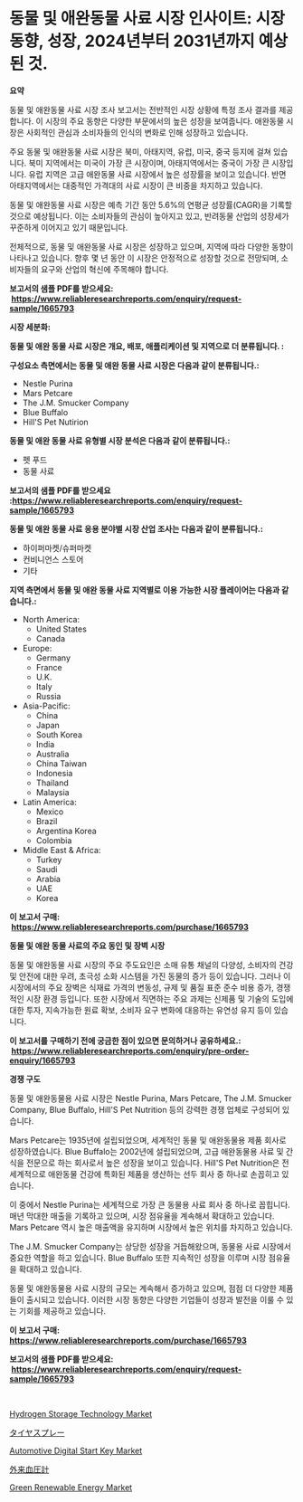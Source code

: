 <p><h1>동물 및 애완동물 사료 시장 인사이트: 시장 동향, 성장, 2024년부터 2031년까지 예상된 것.</h1></p><p><strong>요약</strong></p>
<p><p>동물 및 애완동물 사료 시장 조사 보고서는 전반적인 시장 상황에 특정 조사 결과를 제공합니다. 이 시장의 주요 동향은 다양한 부문에서의 높은 성장을 보여줍니다. 애완동물 시장은 사회적인 관심과 소비자들의 인식의 변화로 인해 성장하고 있습니다.</p><p>주요 동물 및 애완동물 사료 시장은 북미, 아태지역, 유럽, 미국, 중국 등지에 걸쳐 있습니다. 북미 지역에서는 미국이 가장 큰 시장이며, 아태지역에서는 중국이 가장 큰 시장입니다. 유럽 지역은 고급 애완동물 사료 시장에서 높은 성장률을 보이고 있습니다. 반면 아태지역에서는 대중적인 가격대의 사료 시장이 큰 비중을 차지하고 있습니다.</p><p>동물 및 애완동물 사료 시장은 예측 기간 동안 5.6%의 연평균 성장률(CAGR)을 기록할 것으로 예상됩니다. 이는 소비자들의 관심이 높아지고 있고, 반려동물 산업의 성장세가 꾸준하게 이어지고 있기 때문입니다.</p><p>전체적으로, 동물 및 애완동물 사료 시장은 성장하고 있으며, 지역에 따라 다양한 동향이 나타나고 있습니다. 향후 몇 년 동안 이 시장은 안정적으로 성장할 것으로 전망되며, 소비자들의 요구와 산업의 혁신에 주목해야 합니다.</p></p>
<p><strong>보고서의 샘플 PDF를 받으세요: &nbsp;<a href="https://www.reliableresearchreports.com/enquiry/request-sample/1665793">https://www.reliableresearchreports.com/enquiry/request-sample/1665793</a></strong></p>
<p><strong>시장 세분화:</strong></p>
<p><strong> 동물 및 애완 동물 사료 시장은 개요, 배포, 애플리케이션 및 지역으로 더 분류됩니다. :</strong></p>
<p><strong>구성요소 측면에서는 동물 및 애완 동물 사료 시장은 다음과 같이 분류됩니다.:</strong></p>
<p><ul><li>Nestle Purina</li><li>Mars Petcare</li><li>The J.M. Smucker Company</li><li>Blue Buffalo</li><li>Hill'S Pet Nutirion</li></ul></p>
<p><strong> 동물 및 애완 동물 사료 유형별 시장 분석은 다음과 같이 분류됩니다.:</strong></p>
<p><ul><li>펫 푸드</li><li>동물 사료</li></ul></p>
<p><strong>보고서의 샘플 PDF를 받으세요 :<a href="https://www.reliableresearchreports.com/enquiry/request-sample/1665793">https://www.reliableresearchreports.com/enquiry/request-sample/1665793</a></strong></p>
<p><strong> 동물 및 애완 동물 사료 응용 분야별 시장 산업 조사는 다음과 같이 분류됩니다.:</strong></p>
<p><ul><li>하이퍼마켓/슈퍼마켓</li><li>컨비니언스 스토어</li><li>기타</li></ul></p>
<p><strong>지역 측면에서 동물 및 애완 동물 사료 지역별로 이용 가능한 시장 플레이어는 다음과 같습니다.:</strong></p>
<p><ul>
    <li>
        North America:
        <ul>
            <li>United States</li>
            <li>Canada</li>
        </ul>
    </li>
    <li>
        Europe:
        <ul>
            <li>Germany</li>
            <li>France</li>
            <li>U.K.</li>
            <li>Italy</li>
            <li>Russia</li>
        </ul>
    </li>
    <li>
        Asia-Pacific:
        <ul>
            <li>China</li>
            <li>Japan</li>
            <li>South Korea</li>
            <li>India</li>
            <li>Australia</li>
            <li>China Taiwan</li>
            <li>Indonesia</li>
            <li>Thailand</li>
            <li>Malaysia</li>
        </ul>
    </li>
    <li>
        Latin America:
        <ul>
            <li>Mexico</li>
            <li>Brazil</li>
            <li>Argentina Korea</li>
            <li>Colombia</li>
        </ul>
    </li>
    <li>
        Middle East & Africa:
        <ul>
            <li>Turkey</li>
            <li>Saudi</li>
            <li>Arabia</li>
            <li>UAE</li>
            <li>Korea</li>
        </ul>
    </li>
    </ul></p>
<p><strong>이 보고서 구매: &nbsp;<a href="https://www.reliableresearchreports.com/purchase/1665793">https://www.reliableresearchreports.com/purchase/1665793</a></strong></p>
<p><strong>동물 및 애완 동물 사료의 주요 동인 및 장벽 시장</strong></p>
<p><p>동물 및 애완동물 사료 시장의 주요 주도요인은 소매 유통 채널의 다양성, 소비자의 건강 및 안전에 대한 우려, 초극성 소화 시스템을 가진 동물의 증가 등이 있습니다. 그러나 이 시장에서의 주요 장벽은 식재료 가격의 변동성, 규제 및 품질 표준 준수 비용 증가, 경쟁적인 시장 환경 등입니다. 또한 시장에서 직면하는 주요 과제는 신제품 및 기술의 도입에 대한 투자, 지속가능한 원료 확보, 소비자 요구 변화에 대응하는 유연성 유지 등이 있습니다.</p></p>
<p><strong>이 보고서를 구매하기 전에 궁금한 점이 있으면 문의하거나 공유하세요.: &nbsp;<a href="https://www.reliableresearchreports.com/enquiry/pre-order-enquiry/1665793">https://www.reliableresearchreports.com/enquiry/pre-order-enquiry/1665793</a></strong></p>
<p><strong>경쟁 구도</strong></p>
<p><p>동물 및 애완동물용 사료 시장은 Nestle Purina, Mars Petcare, The J.M. Smucker Company, Blue Buffalo, Hill'S Pet Nutrition 등의 강력한 경쟁 업체로 구성되어 있습니다.</p><p>Mars Petcare는 1935년에 설립되었으며, 세계적인 동물 및 애완동물용 제품 회사로 성장하였습니다. Blue Buffalo는 2002년에 설립되었으며, 고급 애완동물용 사료 및 간식을 전문으로 하는 회사로서 높은 성장을 보이고 있습니다. Hill'S Pet Nutrition은 전세계적으로 애완동물 건강에 특화된 제품을 생산하는 선두 회사 중 하나로 손꼽히고 있습니다.</p><p>이 중에서 Nestle Purina는 세계적으로 가장 큰 동물용 사료 회사 중 하나로 꼽힙니다. 매년 막대한 매출을 기록하고 있으며, 시장 점유율을 계속해서 확대하고 있습니다. Mars Petcare 역시 높은 매출액을 유지하며 시장에서 높은 위치를 차지하고 있습니다.</p><p>The J.M. Smucker Company는 상당한 성장을 거듭해왔으며, 동물용 사료 시장에서 중요한 역할을 하고 있습니다. Blue Buffalo 또한 지속적인 성장을 이루며 시장 점유율을 확대하고 있습니다.</p><p>동물 및 애완동물용 사료 시장의 규모는 계속해서 증가하고 있으며, 점점 더 다양한 제품들이 출시되고 있습니다. 이러한 시장 동향은 다양한 기업들이 성장과 발전을 이룰 수 있는 기회를 제공하고 있습니다.</p></p>
<p><strong>이 보고서 구매: &nbsp; <a href="https://www.reliableresearchreports.com/purchase/1665793">https://www.reliableresearchreports.com/purchase/1665793</a></strong></p>
<p><strong>보고서의 샘플 PDF를 받으세요: &nbsp;<a href="https://www.reliableresearchreports.com/enquiry/request-sample/1665793">https://www.reliableresearchreports.com/enquiry/request-sample/1665793</a></strong><strong></strong></p>
<p>&nbsp;</p>
<p><p><a href="https://github.com/angelajermaine/Market-Research-Report-List-2/blob/main/hydrogen-storage-technology-market.md">Hydrogen Storage Technology Market</a></p><p><a href="https://medium.com/@victor.sharp87978/%E3%82%BF%E3%82%A4%E3%83%A4%E3%82%B9%E3%83%97%E3%83%AC%E3%83%BC%E3%83%9E%E3%83%BC%E3%82%B1%E3%83%83%E3%83%88-%E5%B8%82%E5%A0%B4%E3%82%B7%E3%82%A7%E3%82%A2-%E5%B8%82%E5%A0%B4%E3%83%88%E3%83%AC%E3%83%B3%E3%83%89-%E3%81%8A%E3%82%88%E3%81%B3%E5%B0%86%E6%9D%A5%E3%81%AE%E6%88%90%E9%95%B7%E3%82%92%E6%8E%A2%E3%82%8B-fa3099bae8c0">タイヤスプレー</a></p><p><a href="https://issuu.com/reportprime-2/docs/automotive-digital-start-key-market-size-2030.pptx">Automotive Digital Start Key Market</a></p><p><a href="https://github.com/cbigkbh02719/Market-Research-Report-List-1/blob/main/232724916134.md">外来血圧計</a></p><p><a href="https://github.com/provorikovar/Market-Research-Report-List-3/blob/main/green-renewable-energy-market.md">Green Renewable Energy Market</a></p></p>